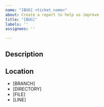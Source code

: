 ```yaml
---
name: "[BUG] <ticket_name>"
about: Create a report to help us improve
title: "[BUG]"
labels: ''
assignees: ''

---
```


## Description

## Location
- [BRANCH]
- [DIRECTORY]
- [FILE]
- [LINE]
